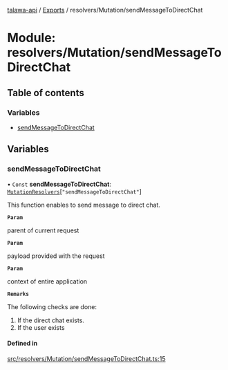 [talawa-api](../README.md) / [Exports](../modules.md) / resolvers/Mutation/sendMessageToDirectChat

# Module: resolvers/Mutation/sendMessageToDirectChat

## Table of contents

### Variables

- [sendMessageToDirectChat](resolvers_Mutation_sendMessageToDirectChat.md#sendmessagetodirectchat)

## Variables

### sendMessageToDirectChat

• `Const` **sendMessageToDirectChat**: [`MutationResolvers`](types_generatedGraphQLTypes.md#mutationresolvers)[``"sendMessageToDirectChat"``]

This function enables to send message to direct chat.

**`Param`**

parent of current request

**`Param`**

payload provided with the request

**`Param`**

context of entire application

**`Remarks`**

The following checks are done:
1. If the direct chat exists.
2. If the user exists

#### Defined in

[src/resolvers/Mutation/sendMessageToDirectChat.ts:15](https://github.com/PalisadoesFoundation/talawa-api/blob/a731ade/src/resolvers/Mutation/sendMessageToDirectChat.ts#L15)
